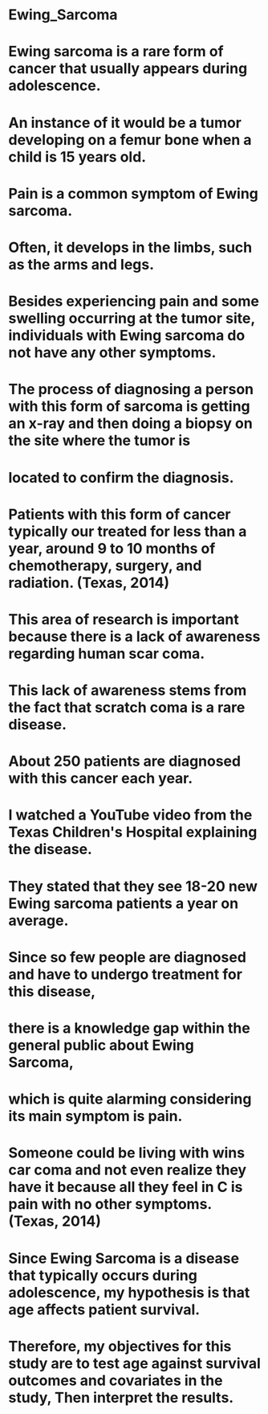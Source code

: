 # Ewing_Sarcoma
# Ewing sarcoma is a rare form of cancer that usually appears during adolescence. 
# An instance of it would be a tumor developing on a femur bone when a child is 15 years old. 
# Pain is a common symptom of Ewing sarcoma. 
# Often, it develops in the limbs, such as the arms and legs. 
# Besides experiencing pain and some swelling occurring at the tumor site, individuals with Ewing sarcoma do not have any other symptoms. 
# The process of diagnosing a person with this form of sarcoma is getting an x-ray and then doing a biopsy on the site where the tumor is 
# located to confirm the diagnosis. 
# Patients with this form of cancer typically our treated for less than a year, around 9 to 10 months of chemotherapy, surgery, and radiation. (Texas, 2014)
# This area of research is important because there is a lack of awareness regarding human scar coma. 
# This lack of awareness stems from the fact that scratch coma is a rare disease. 
# About 250 patients are diagnosed with this cancer each year. 
# I watched a YouTube video from the Texas Children's Hospital explaining the disease. 
# They stated that they see 18-20 new Ewing sarcoma patients a year on average. 
# Since so few people are diagnosed and have to undergo treatment for this disease, 
# there is a knowledge gap within the general public about Ewing Sarcoma, 
# which is quite alarming considering its main symptom is pain. 
# Someone could be living with wins car coma and not even realize they have it because all they feel in C is pain with no other symptoms. (Texas, 2014)
# Since Ewing Sarcoma is a disease that typically occurs during adolescence, my hypothesis is that age affects patient survival. 
# Therefore, my objectives for this study are to test age against survival outcomes and covariates in the study, Then interpret the results.
